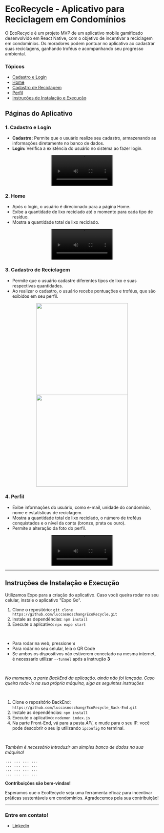 # EcoRecycle - Aplicativo para Reciclagem em Condomínios

O EcoRecycle é um projeto MVP de um aplicativo mobile gamificado desenvolvido em React Native, com o objetivo de incentivar a reciclagem em condomínios. Os moradores podem pontuar no aplicativo ao cadastrar suas reciclagens, ganhando troféus e acompanhando seu progresso ambiental.

### Tópicos
- [Cadastro e Login](#1-cadastro-e-login)
- [Home](#2-home)
- [Cadastro de Reciclagem](#3-cadastro-de-reciclagem)
- [Perfil](#4-perfil)
- [Instruções de Instalação e Execução](#instruções-de-instalação-e-execução)

## Páginas do Aplicativo

### 1. Cadastro e Login
- **Cadastro:** Permite que o usuário realize seu cadastro, armazenando as informações diretamente no banco de dados.
- **Login:** Verifica a existência do usuário no sistema ao fazer login.

<div align="center">
<video src="https://github.com/luccasnoschang/EcoRecycle/assets/105743541/c773bf5f-ab84-41b9-a8a8-d8e28cfa7305" width="200px"/>
</div>

### 2. Home
- Após o login, o usuário é direcionado para a página Home.
- Exibe a quantidade de lixo reciclado até o momento para cada tipo de resíduo.
- Mostra a quantidade total de lixo reciclado.

<div align="center">
<video src="https://github.com/luccasnoschang/EcoRecycle/assets/105743541/d86bc8b8-5a4b-4c62-8f4e-0ac4945ea65b" width="200px"/>
</div>

### 3. Cadastro de Reciclagem
- Permite que o usuário cadastre diferentes tipos de lixo e suas respectivas quantidades.
- Ao realizar o cadastro, o usuário recebe pontuações e troféus, que são exibidos em seu perfil.

<div align="center">
<img src="https://github.com/luccasnoschang/EcoRecycle/assets/105743541/723f06f3-d87d-4e00-b183-cc7b8edae2a1" width="300px"/>
<img src="https://github.com/luccasnoschang/EcoRecycle/assets/105743541/824e47e3-214c-419b-8b5c-4da676695d09" width="300px"/>
</div>

### 4. Perfil
- Exibe informações do usuário, como e-mail, unidade do condomínio, nome e estatísticas de reciclagem.
- Mostra a quantidade total de lixo reciclado, o número de troféus conquistados e o nível da conta (bronze, prata ou ouro).
- Permite a alteração da foto do perfil.

<div align="center">
<video src="https://github.com/luccasnoschang/EcoRecycle/assets/105743541/c6e470d8-a5be-48a9-b24a-33f4137d26a7" width="200px"/>
</div>

---

## Instruções de Instalação e Execução

Utilizamos Expo para a criação do aplicativo. Caso você queira rodar no seu celular, instale o aplicativo "Expo Go".

1. Clone o repositório: `git clone https://github.com/luccasnoschang/EcoRecycle.git`
2. Instale as dependências: `npm install`
3. Execute o aplicativo: `npx expo start`
<br>

- Para rodar na web, pressione `W`
- Para rodar no seu celular, leia o QR Code
- Se ambos os dispositivos não estiverem conectado na mesma internet, é necessario utilizar `--tunnel` após a instrução **3**

<br>

*No momento, a parte BackEnd da aplicação, ainda não foi lançada. Caso queira roda-lo na sua própria máquina, siga as seguintes instruções*

<br>

1. Clone o repositório BackEnd: `https://github.com/luccasnoschang/EcoRecycle_Back-End.git`
2. Instale as dependências: `npm install`
3. Execute o aplicativo: `nodemon index.js`
4. Na parte Front-End, vá para a pasta *API*, e mude para o seu IP. você pode descobrir o seu ip utilizando `ipconfig` no terminal.

<br>

*Também é necessário introduzir um simples banco de dados na sua máquina!*

```
... ... ... ...
... ... ... ...
... ... ... ...
... ... ... ...
```
   
**Contribuições são bem-vindas!**

Esperamos que o EcoRecycle seja uma ferramenta eficaz para incentivar práticas sustentáveis em condomínios. Agradecemos pela sua contribuição!

---

### Entre em contato!
- [Linkedin](https://www.linkedin.com/in/luccas-noschang-95173220b/)
